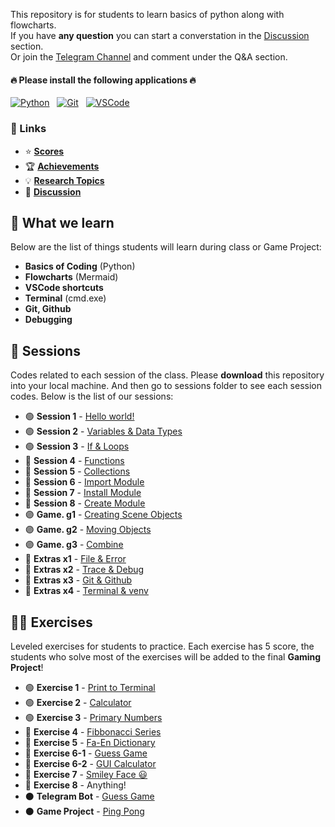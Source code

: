 This repository is for students to learn basics of python along with flowcharts.  
If you have **any question** you can start a converstation in the [Discussion](https://github.com/hayyaun/kids/discussions) section.  
Or join the [Telegram Channel](https://t.me/nodetcode) and comment under the Q&A section.

#### 🔥 Please install the following applications 🔥

[![Python](https://img.shields.io/badge/Python-FFD43B?style=for-the-badge&logo=python&logoColor=blue)](https://www.python.org/downloads/release/python-3130/) &nbsp; [![Git](https://img.shields.io/badge/GIT-E44C30?style=for-the-badge&logo=git&logoColor=white)](https://git-scm.com/downloads) &nbsp; [![VSCode](https://img.shields.io/badge/VSCode-0078D4?style=for-the-badge&logo=visual%20studio%20code&logoColor=white)](https://code.visualstudio.com/)

### 🔗 Links

- ⭐ [**Scores**](/SCORES.md)
- 🏆 [**Achievements**](/SCORES.md#-achievements)
- 💡 [**Research Topics**](/RESEARCH.md)
- 💬 [**Discussion**](https://github.com/hayyaun/kids/discussions)

## 🧠 What we learn

Below are the list of things students will learn during class or Game Project:

- **Basics of Coding** (Python)
- **Flowcharts** (Mermaid)
- **VSCode shortcuts**
- **Terminal** (cmd.exe)
- **Git, Github**
- **Debugging**

## 📒 Sessions

Codes related to each session of the class.
Please **download** this repository into your local machine.
And then go to sessions folder to see each session codes.
Below is the list of our sessions:

- 🟢 **Session 1** - [Hello world!](/sessions/session-1.ipynb)
- 🟢 **Session 2** - [Variables & Data Types](/sessions/session-2.ipynb)
- 🟢 **Session 3** - [If & Loops](/sessions/session-3.ipynb)
- 🔴 **Session 4** - [Functions](/sessions/session-4.ipynb)
- 🔴 **Session 5** - [Collections](/sessions/session-5.ipynb)
- 🔴 **Session 6** - [Import Module](/sessions/session-6.ipynb)
- 🔴 **Session 7** - [Install Module](/sessions/session-7.ipynb)
- 🔴 **Session 8** - [Create Module](/sessions/session-8.ipynb)
- 🟣 **Game. g1** - [Creating Scene Objects](/sessions/session-x2.ipynb)
- 🟣 **Game. g2** - [Moving Objects](/sessions/session-x2.ipynb)
- 🟣 **Game. g3** - [Combine](/sessions/session-x2.ipynb)
- 🔵 **Extras x1** - [File & Error](/sessions/session-x2.ipynb)
- 🔵 **Extras x2** - [Trace & Debug](/sessions/session-x2.ipynb)
- 🔵 **Extras x3** - [Git & Github](/sessions/session-x2.ipynb)
- 🔵 **Extras x4** - [Terminal & venv](/sessions/session-x2.ipynb)

## 🧑‍💻 Exercises

Leveled exercises for students to practice.
Each exercise has 5 score, the students who solve most of the exercises will be added to the final **Gaming Project**!

- 🟢 **Exercise 1** - [Print to Terminal](/exercises/exercise-1.py)
- 🟢 **Exercise 2** - [Calculator](/exercises/exercise-2.py)
- 🟢 **Exercise 3** - [Primary Numbers](/exercises/exercise-3.py)
- 🔴 **Exercise 4** - [Fibbonacci Series](/exercises/exercise-4.py)
- 🔴 **Exercise 5** - [Fa-En Dictionary](/exercises/exercise-5.py)
- 🔴 **Exercise 6-1** - [Guess Game](/exercises/exercise-6-1.py)
- 🔴 **Exercise 6-2** - [GUI Calculator](/exercises/exercise-6-2.py)
- 🔴 **Exercise 7** - [Smiley Face 😃](/exercises/exercise-7.py)
- 🔴 **Exercise 8** - Anything!
- ⚫️ **Telegram Bot** - [Guess Game](/projects/ping-pong/)
- ⚫️ **Game Project** - [Ping Pong](/projects/ping-pong/)
